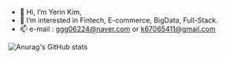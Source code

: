 - 👋 Hi, I’m Yerin Kim,
- 👀 I’m interested in Fintech, E-commerce, BigData, Full-Stack.
- 📫 e-mail : ggg06224@naver.com or k67065411@gmail.com

![Anurag's GitHub stats](https://github-readme-stats.vercel.app/api?username=yerin1106&show_icons=true&theme=radical)
